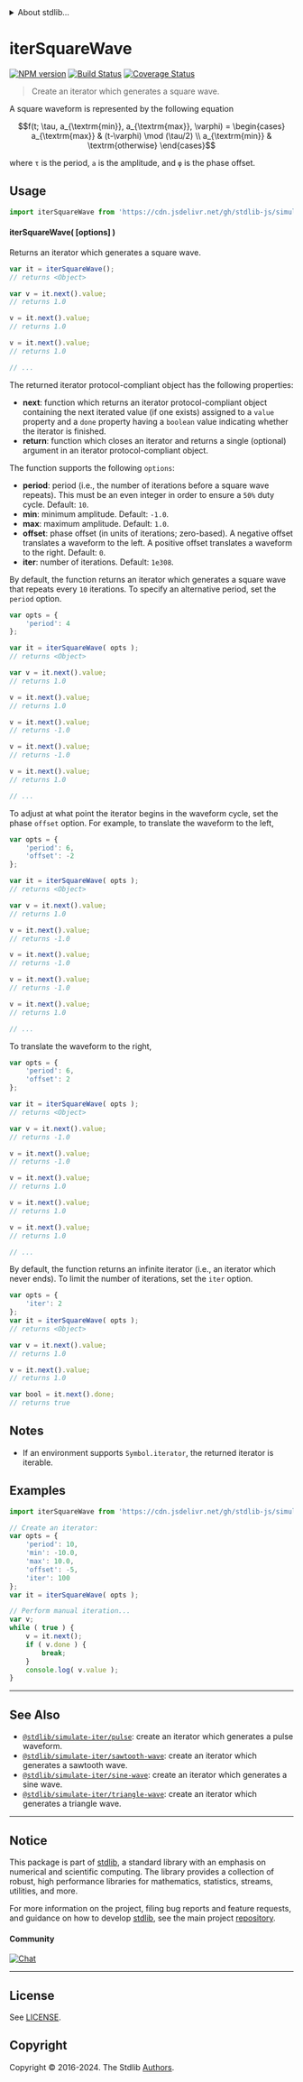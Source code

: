 <!--

@license Apache-2.0

Copyright (c) 2019 The Stdlib Authors.

Licensed under the Apache License, Version 2.0 (the "License");
you may not use this file except in compliance with the License.
You may obtain a copy of the License at

   http://www.apache.org/licenses/LICENSE-2.0

Unless required by applicable law or agreed to in writing, software
distributed under the License is distributed on an "AS IS" BASIS,
WITHOUT WARRANTIES OR CONDITIONS OF ANY KIND, either express or implied.
See the License for the specific language governing permissions and
limitations under the License.

-->


<details>
  <summary>
    About stdlib...
  </summary>
  <p>We believe in a future in which the web is a preferred environment for numerical computation. To help realize this future, we've built stdlib. stdlib is a standard library, with an emphasis on numerical and scientific computation, written in JavaScript (and C) for execution in browsers and in Node.js.</p>
  <p>The library is fully decomposable, being architected in such a way that you can swap out and mix and match APIs and functionality to cater to your exact preferences and use cases.</p>
  <p>When you use stdlib, you can be absolutely certain that you are using the most thorough, rigorous, well-written, studied, documented, tested, measured, and high-quality code out there.</p>
  <p>To join us in bringing numerical computing to the web, get started by checking us out on <a href="https://github.com/stdlib-js/stdlib">GitHub</a>, and please consider <a href="https://opencollective.com/stdlib">financially supporting stdlib</a>. We greatly appreciate your continued support!</p>
</details>

# iterSquareWave

[![NPM version][npm-image]][npm-url] [![Build Status][test-image]][test-url] [![Coverage Status][coverage-image]][coverage-url] <!-- [![dependencies][dependencies-image]][dependencies-url] -->

> Create an iterator which generates a square wave.

<!-- Section to include introductory text. Make sure to keep an empty line after the intro `section` element and another before the `/section` close. -->

<section class="intro">

A square waveform is represented by the following equation

<!-- <equation class="equation" label="eq:square_waveform" align="center" raw="f(t; \tau, a_{\textrm{min}}, a_{\textrm{max}}, \varphi) = \begin{cases} a_{\textrm{max}} & (t-\varphi) \mod (\tau/2) \\ a_{\textrm{min}} & \textrm{otherwise} \end{cases}" alt="Equation for a square waveform."> -->

```math
f(t; \tau, a_{\textrm{min}}, a_{\textrm{max}}, \varphi) = \begin{cases} a_{\textrm{max}} & (t-\varphi) \mod (\tau/2) \\ a_{\textrm{min}} & \textrm{otherwise} \end{cases}
```

<!-- <div class="equation" align="center" data-raw-text="f(t; \tau, a_{\textrm{min}}, a_{\textrm{max}}, \varphi) = \begin{cases} a_{\textrm{max}} &amp; (t-\varphi) \mod (\tau/2) \\ a_{\textrm{min}} &amp; \textrm{otherwise} \end{cases}" data-equation="eq:square_waveform">
    <img src="https://cdn.jsdelivr.net/gh/stdlib-js/stdlib@5827c258000edcb03496265cdfd372d686b4c656/lib/node_modules/@stdlib/simulate/iter/square-wave/docs/img/equation_square_waveform.svg" alt="Equation for a square waveform.">
    <br>
</div> -->

<!-- </equation> -->

where `τ` is the period, `a` is the amplitude, and `φ` is the phase offset.

<!-- TODO: add a figure showing a square wave -->

</section>

<!-- /.intro -->

<!-- Package usage documentation. -->



<section class="usage">

## Usage

```javascript
import iterSquareWave from 'https://cdn.jsdelivr.net/gh/stdlib-js/simulate-iter-square-wave@v0.2.2-deno/mod.js';
```

#### iterSquareWave( \[options] )

Returns an iterator which generates a square wave.

```javascript
var it = iterSquareWave();
// returns <Object>

var v = it.next().value;
// returns 1.0

v = it.next().value;
// returns 1.0

v = it.next().value;
// returns 1.0

// ...
```

The returned iterator protocol-compliant object has the following properties:

-   **next**: function which returns an iterator protocol-compliant object containing the next iterated value (if one exists) assigned to a `value` property and a `done` property having a `boolean` value indicating whether the iterator is finished.
-   **return**: function which closes an iterator and returns a single (optional) argument in an iterator protocol-compliant object.

The function supports the following `options`:

-   **period**: period (i.e., the number of iterations before a square wave repeats). This must be an even integer in order to ensure a `50%` duty cycle. Default: `10`.
-   **min**: minimum amplitude. Default: `-1.0`.
-   **max**: maximum amplitude. Default: `1.0`.
-   **offset**: phase offset (in units of iterations; zero-based). A negative offset translates a waveform to the left. A positive offset translates a waveform to the right. Default: `0`.
-   **iter**: number of iterations. Default: `1e308`.

By default, the function returns an iterator which generates a square wave that repeats every `10` iterations. To specify an alternative period, set the `period` option.

```javascript
var opts = {
    'period': 4
};

var it = iterSquareWave( opts );
// returns <Object>

var v = it.next().value;
// returns 1.0

v = it.next().value;
// returns 1.0

v = it.next().value;
// returns -1.0

v = it.next().value;
// returns -1.0

v = it.next().value;
// returns 1.0

// ...
```

To adjust at what point the iterator begins in the waveform cycle, set the phase `offset` option. For example, to translate the waveform to the left,

```javascript
var opts = {
    'period': 6,
    'offset': -2
};

var it = iterSquareWave( opts );
// returns <Object>

var v = it.next().value;
// returns 1.0

v = it.next().value;
// returns -1.0

v = it.next().value;
// returns -1.0

v = it.next().value;
// returns -1.0

v = it.next().value;
// returns 1.0

// ...
```

To translate the waveform to the right,

```javascript
var opts = {
    'period': 6,
    'offset': 2
};

var it = iterSquareWave( opts );
// returns <Object>

var v = it.next().value;
// returns -1.0

v = it.next().value;
// returns -1.0

v = it.next().value;
// returns 1.0

v = it.next().value;
// returns 1.0

v = it.next().value;
// returns 1.0

// ...
```

By default, the function returns an infinite iterator (i.e., an iterator which never ends). To limit the number of iterations, set the `iter` option.

```javascript
var opts = {
    'iter': 2
};
var it = iterSquareWave( opts );
// returns <Object>

var v = it.next().value;
// returns 1.0

v = it.next().value;
// returns 1.0

var bool = it.next().done;
// returns true
```

</section>

<!-- /.usage -->

<!-- Package usage notes. Make sure to keep an empty line after the `section` element and another before the `/section` close. -->

<section class="notes">

## Notes

-   If an environment supports `Symbol.iterator`, the returned iterator is iterable.

</section>

<!-- /.notes -->

<!-- Package usage examples. -->

<section class="examples">

## Examples

<!-- eslint no-undef: "error" -->

```javascript
import iterSquareWave from 'https://cdn.jsdelivr.net/gh/stdlib-js/simulate-iter-square-wave@v0.2.2-deno/mod.js';

// Create an iterator:
var opts = {
    'period': 10,
    'min': -10.0,
    'max': 10.0,
    'offset': -5,
    'iter': 100
};
var it = iterSquareWave( opts );

// Perform manual iteration...
var v;
while ( true ) {
    v = it.next();
    if ( v.done ) {
        break;
    }
    console.log( v.value );
}
```

</section>

<!-- /.examples -->

<!-- Section to include cited references. If references are included, add a horizontal rule *before* the section. Make sure to keep an empty line after the `section` element and another before the `/section` close. -->

<section class="references">

</section>

<!-- /.references -->

<!-- Section for related `stdlib` packages. Do not manually edit this section, as it is automatically populated. -->

<section class="related">

* * *

## See Also

-   <span class="package-name">[`@stdlib/simulate-iter/pulse`][@stdlib/simulate/iter/pulse]</span><span class="delimiter">: </span><span class="description">create an iterator which generates a pulse waveform.</span>
-   <span class="package-name">[`@stdlib/simulate-iter/sawtooth-wave`][@stdlib/simulate/iter/sawtooth-wave]</span><span class="delimiter">: </span><span class="description">create an iterator which generates a sawtooth wave.</span>
-   <span class="package-name">[`@stdlib/simulate-iter/sine-wave`][@stdlib/simulate/iter/sine-wave]</span><span class="delimiter">: </span><span class="description">create an iterator which generates a sine wave.</span>
-   <span class="package-name">[`@stdlib/simulate-iter/triangle-wave`][@stdlib/simulate/iter/triangle-wave]</span><span class="delimiter">: </span><span class="description">create an iterator which generates a triangle wave.</span>

</section>

<!-- /.related -->

<!-- Section for all links. Make sure to keep an empty line after the `section` element and another before the `/section` close. -->


<section class="main-repo" >

* * *

## Notice

This package is part of [stdlib][stdlib], a standard library with an emphasis on numerical and scientific computing. The library provides a collection of robust, high performance libraries for mathematics, statistics, streams, utilities, and more.

For more information on the project, filing bug reports and feature requests, and guidance on how to develop [stdlib][stdlib], see the main project [repository][stdlib].

#### Community

[![Chat][chat-image]][chat-url]

---

## License

See [LICENSE][stdlib-license].


## Copyright

Copyright &copy; 2016-2024. The Stdlib [Authors][stdlib-authors].

</section>

<!-- /.stdlib -->

<!-- Section for all links. Make sure to keep an empty line after the `section` element and another before the `/section` close. -->

<section class="links">

[npm-image]: http://img.shields.io/npm/v/@stdlib/simulate-iter-square-wave.svg
[npm-url]: https://npmjs.org/package/@stdlib/simulate-iter-square-wave

[test-image]: https://github.com/stdlib-js/simulate-iter-square-wave/actions/workflows/test.yml/badge.svg?branch=v0.2.2
[test-url]: https://github.com/stdlib-js/simulate-iter-square-wave/actions/workflows/test.yml?query=branch:v0.2.2

[coverage-image]: https://img.shields.io/codecov/c/github/stdlib-js/simulate-iter-square-wave/main.svg
[coverage-url]: https://codecov.io/github/stdlib-js/simulate-iter-square-wave?branch=main

<!--

[dependencies-image]: https://img.shields.io/david/stdlib-js/simulate-iter-square-wave.svg
[dependencies-url]: https://david-dm.org/stdlib-js/simulate-iter-square-wave/main

-->

[chat-image]: https://img.shields.io/gitter/room/stdlib-js/stdlib.svg
[chat-url]: https://app.gitter.im/#/room/#stdlib-js_stdlib:gitter.im

[stdlib]: https://github.com/stdlib-js/stdlib

[stdlib-authors]: https://github.com/stdlib-js/stdlib/graphs/contributors

[umd]: https://github.com/umdjs/umd
[es-module]: https://developer.mozilla.org/en-US/docs/Web/JavaScript/Guide/Modules

[deno-url]: https://github.com/stdlib-js/simulate-iter-square-wave/tree/deno
[deno-readme]: https://github.com/stdlib-js/simulate-iter-square-wave/blob/deno/README.md
[umd-url]: https://github.com/stdlib-js/simulate-iter-square-wave/tree/umd
[umd-readme]: https://github.com/stdlib-js/simulate-iter-square-wave/blob/umd/README.md
[esm-url]: https://github.com/stdlib-js/simulate-iter-square-wave/tree/esm
[esm-readme]: https://github.com/stdlib-js/simulate-iter-square-wave/blob/esm/README.md
[branches-url]: https://github.com/stdlib-js/simulate-iter-square-wave/blob/main/branches.md

[stdlib-license]: https://raw.githubusercontent.com/stdlib-js/simulate-iter-square-wave/main/LICENSE

<!-- <related-links> -->

[@stdlib/simulate/iter/pulse]: https://github.com/stdlib-js/simulate-iter-pulse/tree/deno

[@stdlib/simulate/iter/sawtooth-wave]: https://github.com/stdlib-js/simulate-iter-sawtooth-wave/tree/deno

[@stdlib/simulate/iter/sine-wave]: https://github.com/stdlib-js/simulate-iter-sine-wave/tree/deno

[@stdlib/simulate/iter/triangle-wave]: https://github.com/stdlib-js/simulate-iter-triangle-wave/tree/deno

<!-- </related-links> -->

</section>

<!-- /.links -->
